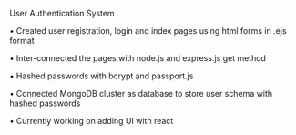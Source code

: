  User Authentication System	
 
 
 
• Created user registration, login and index pages using html forms in .ejs format

• Inter-connected the pages with node.js and express.js get method

• Hashed passwords with bcrypt and passport.js 

• Connected MongoDB cluster as database to store user schema with hashed passwords

• Currently working on adding UI with react
